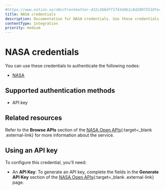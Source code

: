 ```yaml
---
#https://www.notion.so/n8n/Frontmatter-432c2b8dff1f43d4b1c8d20075510fe4
title: NASA credentials
description: Documentation for NASA credentials. Use these credentials to authenticate NASA in n8n, a workflow automation platform.
contentType: integration
priority: medium
---
```


# NASA credentials

You can use these credentials to authenticate the following nodes:

- [NASA](/integrations/builtin/app-nodes/n8n-nodes-base.nasa/)

## Supported authentication methods

- API key

## Related resources

Refer to the **Browse APIs** section of the [NASA Open APIs](https://api.nasa.gov/){:target=_blank .external-link} for more information about the service.

## Using an API key

To configure this credential, you'll need:

- An **API Key**: To generate an API key, complete the fields in the **Generate API Key** section of the [NASA Open APIs](https://api.nasa.gov/){:target=_blank .external-link} page.


